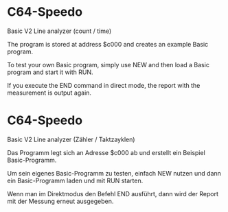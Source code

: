 # C64-Speedo
Basic V2 Line analyzer (count / time)

The program is stored at address $c000 and creates an example Basic program.

To test your own Basic program, simply use NEW and then load a Basic program and start it with RUN.

If you execute the END command in direct mode, the report with the measurement is output again.


# C64-Speedo
Basic V2 Line analyzer (Zähler / Taktzayklen)

Das Programm legt sich an Adresse $c000 ab und erstellt ein Beispiel Basic-Programm.

Um sein eigenes Basic-Programm zu testen, einfach NEW nutzen und dann ein Basic-Programm laden und mit RUN starten.

Wenn man im Direktmodus den Befehl END ausführt, dann wird der Report mit der Messung erneut ausgegeben.
